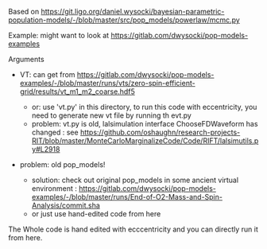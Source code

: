 
Based on https://git.ligo.org/daniel.wysocki/bayesian-parametric-population-models/-/blob/master/src/pop_models/powerlaw/mcmc.py


Example: might want to look at https://gitlab.com/dwysocki/pop-models-examples

Arguments
* VT: can get from https://gitlab.com/dwysocki/pop-models-examples/-/blob/master/runs/vts/zero-spin-efficient-grid/results/vt_m1_m2_coarse.hdf5
  * or: use 'vt.py' in this directory, to run this code with eccentricity, you need to generate new vt file by running th evt.py
  * problem: vt.py is old, lalsimulation interface ChooseFDWaveform has changed : see https://github.com/oshaughn/research-projects-RIT/blob/master/MonteCarloMarginalizeCode/Code/RIFT/lalsimutils.py#L2918

* problem: old pop_models!
  * solution: check out original pop_models in some ancient virtual environment :  https://gitlab.com/dwysocki/pop-models-examples/-/blob/master/runs/End-of-O2-Mass-and-Spin-Analysis/commit.sha
  * or just use hand-edited code from here

The Whole code is hand edited with ecccentricity and you can directly run it from here. 
